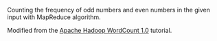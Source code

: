 Counting the frequency of odd numbers and even numbers in the given input with MapReduce algorithm.

Modified from the [Apache Hadoop WordCount 1.0](https://hadoop.apache.org/docs/stable/hadoop-mapreduce-client/hadoop-mapreduce-client-core/MapReduceTutorial.html#Example:_WordCount_v1.0) tutorial.
